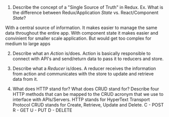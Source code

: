 1. Describe the concept of a "Single Source of Truth" in Redux. Ex. What is the difference between Redux/Application _State_ vs. React/Component _State_?

With a central source of information. It makes easier to manage the same data throughout the entire app. With component state it makes easier and convinient for smaller scale application. But would get too complex for medium to large apps


2. Describe what an _Action_ is/does.
Action is basically responsible to connect with API's and send/return data to pass it to reducers and store.

3. Describe what a _Reducer_ is/does.
A reducer receives the information from action and communicates with the store to update and retrieve data from it.

4. What does HTTP stand for? What does CRUD stand for? Describe four HTTP methods that can be mapped to the CRUD acronym that we use to interface with APIs/Servers.
HTTP stands for HyperText Transport Protocol
CRUD stands for Create, Retrieve, Update and Delete.
C - POST
R - GET
U - PUT
D - DELETE